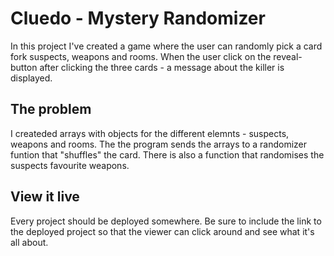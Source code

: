 # Cluedo - Mystery Randomizer

In this project I've created a game where the user can randomly pick a card fork suspects, weapons and rooms. When the user click on the reveal- button after clicking the three cards - a message about the killer is displayed.
## The problem

I createded arrays with objects for the different elemnts - suspects, weapons and rooms. The the program sends the arrays to a randomizer funtion that "shuffles" the card. There is also a function that randomises the suspects favourite weapons. 

## View it live

Every project should be deployed somewhere. Be sure to include the link to the deployed project so that the viewer can click around and see what it's all about.
